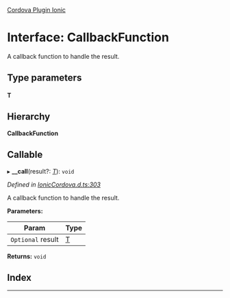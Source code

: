 [Cordova Plugin Ionic](../../README.md)

# Interface: CallbackFunction

A callback function to handle the result.

## Type parameters
#### T 
## Hierarchy

**CallbackFunction**

## Callable
▸ **__call**(result?: *[T]()*): `void`

*Defined in [IonicCordova.d.ts:303](https://github.com/ionic-team/cordova-plugin-ionic/blob/e9ad281/types/IonicCordova.d.ts#L303)*

A callback function to handle the result.

**Parameters:**

| Param | Type |
| ------ | ------ |
| `Optional` result | [T]() | 

**Returns:** `void`

## Index

---

